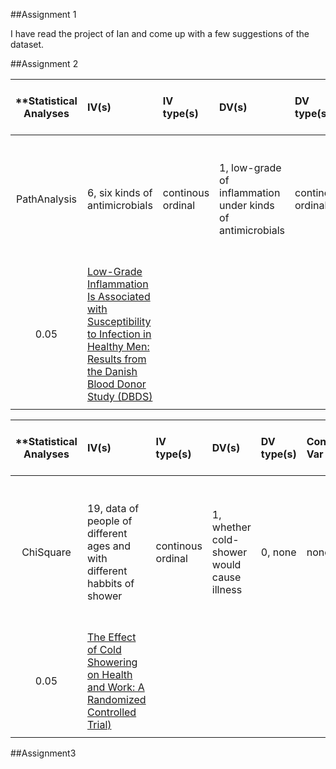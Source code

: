 ##Assignment 1

I have read the project of Ian and come up with a few suggestions of the dataset. 

##Assignment 2

| **Statistical Analyses	|  IV(s)  |  IV type(s) |  DV(s)  |  DV type(s)  |  Control Var | Control Var type  | Question to be answered | _H0_ | alpha | link to paper **| 
|:----------:|:----------|:------------|:-------------|:-------------|:------------|:------------- |:------------------|:----:|:-------:|:-------|
PathAnalysis	| 6, six kinds of antimicrobials | continous ordinal | 1, low-grade of inflammation under kinds of antimicrobials | continous ordinal | 3, obesity, current smoking status, comorbidity | ordinal | Whether low-grade inflammation (LGI) is associated with a subsequently increased risk of infection. | LGI and infection are Interfering
 | 0.05 | [Low-Grade Inflammation Is Associated with Susceptibility to Infection in Healthy Men: Results from the Danish Blood Donor Study (DBDS)](http://journals.plos.org/plosone/article?id=10.1371/journal.pone.0164220#sec014) |
  |||||||||
  
  
| **Statistical Analyses	|  IV(s)  |  IV type(s) |  DV(s)  |  DV type(s)  |  Control Var | Control Var type  | Question to be answered | _H0_ | alpha | link to paper **| 
|:----------:|:----------|:------------|:-------------|:-------------|:------------|:------------- |:------------------|:----:|:-------:|:-------|
ChiSquare	| 19, data of people of different ages and with different habbits of shower | continous ordinal | 1, whether cold-shower would cause illness | 0, none | none | Determine the cumulative effect of a routine (hot-to-) cold shower on sickness, quality of life and work productivity. | LGI and infection are Interfering
 | 0.05 | [The Effect of Cold Showering on Health and Work: A Randomized Controlled Trial)](http://journals.plos.org/plosone/article?id=10.1371/journal.pone.0161749#abstract0) |
  |||||||||
  
  
 ##Assignment3
